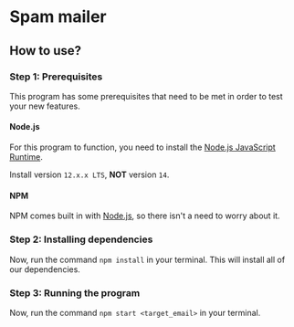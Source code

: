 # Spam mailer

## How to use?

### Step 1: Prerequisites

This program has some prerequisites that need to be met in order to test your new
features.

#### Node.js

For this program to function, you need to install the
[Node.js JavaScript Runtime](https://nodejs.org/).

Install version `12.x.x LTS`, **NOT** version `14`.

#### NPM

NPM comes built in with [Node.js](#nodejs), so there isn't a need to worry about
it.

### Step 2: Installing dependencies

Now, run the command `npm install` in your terminal. This will install all of
our dependencies.

### Step 3: Running the program

Now, run the command `npm start <target_email>` in your terminal. 
